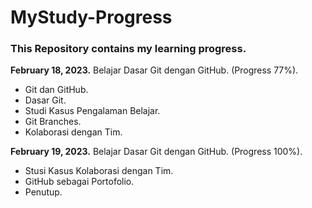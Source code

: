 # MyStudy-Progress

### This Repository contains my learning progress.

**February 18, 2023.**
Belajar Dasar Git dengan GitHub. (Progress 77%).
  * Git dan GitHub.
  * Dasar Git.
  * Studi Kasus Pengalaman Belajar.
  * Git Branches.
  * Kolaborasi dengan Tim.

**February 19, 2023.**
Belajar Dasar Git dengan GitHub. (Progress 100%).
  * Stusi Kasus Kolaborasi dengan Tim.
  * GitHub sebagai Portofolio.
  * Penutup.
